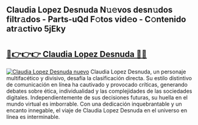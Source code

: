 ## Claudia Lopez Desnuda N𝚞𝚎vos desn𝚞dos filtr𝚊dos - Parts-uQd F𝚘tos vid𝚎o - C𝚘ntenido atr𝚊ctivo 5jEky

# <h2><a href="http://mbdqpfx.tromn.icu/?c=Claudia+Lopez+Desnuda">🔗👉👉👉 Claudia Lopez Desnuda 🔗🔗</a></h2>

[![Claudia Lopez Desnuda nuevo](https://i.imgur.com/pEAQMta.gif)](http://mbdqpfx.tromn.icu/?c=Claudia+Lopez+Desnuda)
Claudia Lopez Desnuda, un personaje multifacético y divisivo, desafía la clasificación directa. Su estilo distintivo de comunicación en línea ha cautivado y provocado críticas, generando debates sobre ética, individualidad y las complejidades de las sociedades digitales. Independientemente de sus decisiones futuras, su huella en el mundo virtual es imborrable. Con una dedicación inquebrantable y un encanto innegable, el viaje de Claudia Lopez Desnuda en el universo en línea es interminable.
